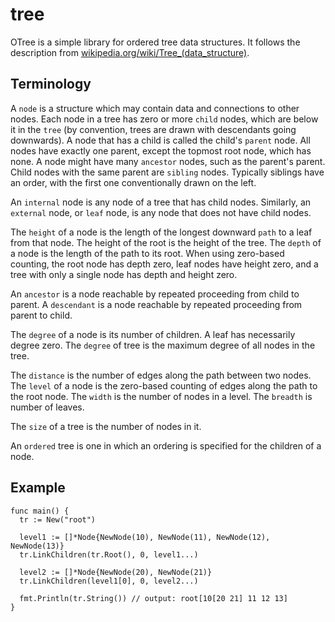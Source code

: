 # tree

OTree is a simple library for ordered tree data structures. It follows the
description from
[wikipedia.org/wiki/Tree_(data_structure)](https://en.wikipedia.org/wiki/Tree_(data_structure)).

## Terminology

A `node` is a structure which may contain data and connections to other nodes.
Each node in a tree has zero or more `child` nodes, which are below it in the
`tree` (by convention, trees are drawn with descendants going downwards). A node
that has a child is called the child's `parent` node. All nodes have exactly one
parent, except the topmost root node, which has none. A node might have many
`ancestor` nodes, such as the parent's parent. Child nodes with the same parent
are `sibling` nodes. Typically siblings have an order, with the first one
conventionally drawn on the left.

An `internal` node is any node of a tree that has child nodes. Similarly, an
`external` node, or `leaf` node, is any node that does not have child nodes.

The `height` of a node is the length of the longest downward `path` to a leaf
from that node. The height of the root is the height of the tree. The `depth` of
a node is the length of the path to its root. When using zero-based counting,
the root node has depth zero, leaf nodes have height zero, and a tree with only
a single node has depth and height zero.

An `ancestor` is a node reachable by repeated proceeding from child to parent.
A `descendant` is a node reachable by repeated proceeding from parent to child.

The `degree` of a node is its number of children. A leaf has necessarily degree
zero. The `degree` of tree is the maximum degree of all nodes in the tree.

The `distance` is the number of edges along the path between two nodes.
The `level` of a node is the zero-based counting of edges along the path to the
root node. The `width` is the number of nodes in a level. The `breadth` is
number of leaves.

The `size` of a tree is the number of nodes in it.

An `ordered` tree is one in which an ordering is specified for the children of a
node.

## Example

```
func main() {
  tr := New("root")

  level1 := []*Node{NewNode(10), NewNode(11), NewNode(12), NewNode(13)}
  tr.LinkChildren(tr.Root(), 0, level1...)

  level2 := []*Node{NewNode(20), NewNode(21)}
  tr.LinkChildren(level1[0], 0, level2...)

  fmt.Println(tr.String()) // output: root[10[20 21] 11 12 13]
}
```
